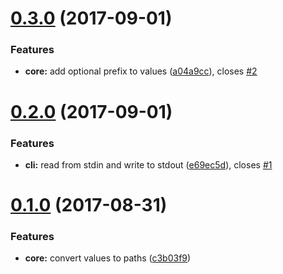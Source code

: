 <a name="0.3.0"></a>
# [0.3.0](https://github.com/JamieMason/valueless/compare/0.2.0...0.3.0) (2017-09-01)


### Features

* **core:** add optional prefix to values ([a04a9cc](https://github.com/JamieMason/valueless/commit/a04a9cc)), closes [#2](https://github.com/JamieMason/valueless/issues/2)



<a name="0.2.0"></a>
# [0.2.0](https://github.com/JamieMason/valueless/compare/0.1.0...0.2.0) (2017-09-01)


### Features

* **cli:** read from stdin and write to stdout ([e69ec5d](https://github.com/JamieMason/valueless/commit/e69ec5d)), closes [#1](https://github.com/JamieMason/valueless/issues/1)



<a name="0.1.0"></a>
# [0.1.0](https://github.com/JamieMason/valueless/compare/c3b03f9...0.1.0) (2017-08-31)


### Features

* **core:** convert values to paths ([c3b03f9](https://github.com/JamieMason/valueless/commit/c3b03f9))




